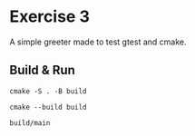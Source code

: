 # Exercise 3

A simple greeter made to test gtest and cmake.

## Build & Run

```shell
cmake -S . -B build
```

```shell
cmake --build build
```

```shell
build/main
```

